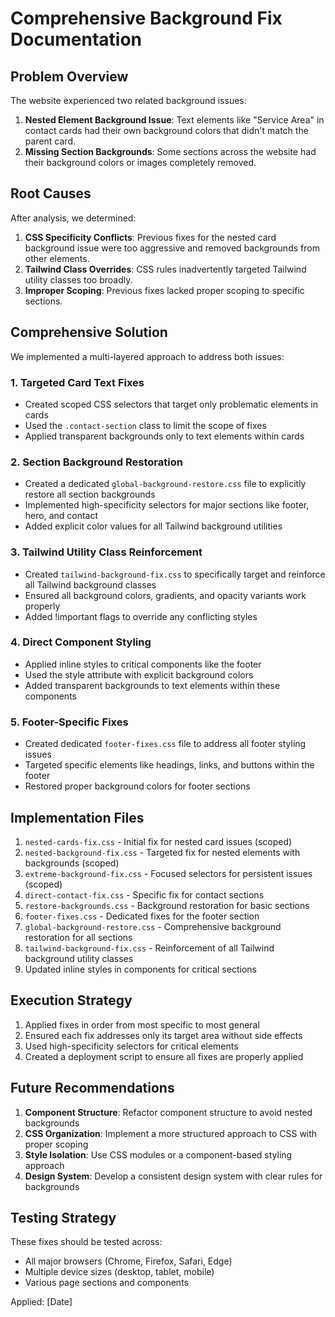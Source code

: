 # Comprehensive Background Fix Documentation

## Problem Overview
The website experienced two related background issues:

1. **Nested Element Background Issue**: Text elements like "Service Area" in contact cards had their own background colors that didn't match the parent card.
2. **Missing Section Backgrounds**: Some sections across the website had their background colors or images completely removed.

## Root Causes
After analysis, we determined:

1. **CSS Specificity Conflicts**: Previous fixes for the nested card background issue were too aggressive and removed backgrounds from other elements.
2. **Tailwind Class Overrides**: CSS rules inadvertently targeted Tailwind utility classes too broadly.
3. **Improper Scoping**: Previous fixes lacked proper scoping to specific sections.

## Comprehensive Solution

We implemented a multi-layered approach to address both issues:

### 1. Targeted Card Text Fixes
- Created scoped CSS selectors that target only problematic elements in cards
- Used the `.contact-section` class to limit the scope of fixes
- Applied transparent backgrounds only to text elements within cards

### 2. Section Background Restoration
- Created a dedicated `global-background-restore.css` file to explicitly restore all section backgrounds
- Implemented high-specificity selectors for major sections like footer, hero, and contact
- Added explicit color values for all Tailwind background utilities

### 3. Tailwind Utility Class Reinforcement
- Created `tailwind-background-fix.css` to specifically target and reinforce all Tailwind background classes
- Ensured all background colors, gradients, and opacity variants work properly
- Added !important flags to override any conflicting styles

### 4. Direct Component Styling
- Applied inline styles to critical components like the footer
- Used the style attribute with explicit background colors
- Added transparent backgrounds to text elements within these components

### 5. Footer-Specific Fixes
- Created dedicated `footer-fixes.css` file to address all footer styling issues
- Targeted specific elements like headings, links, and buttons within the footer
- Restored proper background colors for footer sections

## Implementation Files
1. `nested-cards-fix.css` - Initial fix for nested card issues (scoped)
2. `nested-background-fix.css` - Targeted fix for nested elements with backgrounds (scoped)
3. `extreme-background-fix.css` - Focused selectors for persistent issues (scoped)
4. `direct-contact-fix.css` - Specific fix for contact sections
5. `restore-backgrounds.css` - Background restoration for basic sections
6. `footer-fixes.css` - Dedicated fixes for the footer section
7. `global-background-restore.css` - Comprehensive background restoration for all sections
8. `tailwind-background-fix.css` - Reinforcement of all Tailwind background utility classes
9. Updated inline styles in components for critical sections

## Execution Strategy
1. Applied fixes in order from most specific to most general
2. Ensured each fix addresses only its target area without side effects
3. Used high-specificity selectors for critical elements
4. Created a deployment script to ensure all fixes are properly applied

## Future Recommendations
1. **Component Structure**: Refactor component structure to avoid nested backgrounds
2. **CSS Organization**: Implement a more structured approach to CSS with proper scoping
3. **Style Isolation**: Use CSS modules or a component-based styling approach
4. **Design System**: Develop a consistent design system with clear rules for backgrounds

## Testing Strategy
These fixes should be tested across:
- All major browsers (Chrome, Firefox, Safari, Edge)
- Multiple device sizes (desktop, tablet, mobile)
- Various page sections and components

Applied: [Date]
